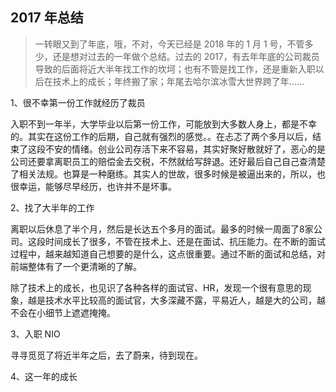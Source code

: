## 2017 年总结

> 一转眼又到了年底，哦，不对，今天已经是 2018 年的 1 月 1 号，不管多少，还是想对过去的一年做个总结。过去的 2017，有去年年底的公司裁员导致的后面将近大半年找工作的坎坷；也有不管是找工作，还是重新入职以后在技术上的成长；年终搬了家；年尾去哈尔滨冰雪大世界跨了年……

1、很不幸第一份工作就经历了裁员

入职不到一年半，大学毕业以后第一份工作，可能放到大多数人身上，都是不幸的。其实在这份工作的后期，自己就有强烈的感觉。。在忐忑了两个多月以后，结束了这段不安的情绪。创业公司存活下来不容易，其实好聚好散就好了，恶心的是公司还要拿离职员工的赔偿金去交税，不然就给写辞退。还好最后自己自己查清楚了相关法规。也算是一种磨练。其实人的世故，很多时候是被逼出来的，所以，也很幸运，能够尽早经历，也许并不是坏事。

2、找了大半年的工作

离职以后休息了半个月，然后是长达五个多月的面试。最多的时候一周面了8家公司。这段时间成长了很多，不管在技术上、还是在面试、抗压能力。在不断的面试过程中，越来越知道自己想要的是什么，这点很重要。通过不断的面试和总结，对前端整体有了一个更清晰的了解。

除了技术上的成长，也见识了各种各样的面试官、HR，发现一个很有意思的现象，越是技术水平比较高的面试官，大多深藏不露，平易近人，越是大的公司，越不会在小细节上遮遮掩掩。

3、入职 NIO

寻寻觅觅了将近半年之后，去了蔚来，待到现在。

4、这一年的成长

